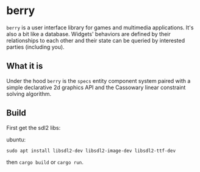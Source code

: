 # berry
`berry` is a user interface library for games and multimedia applications. It's
also a bit like a database. Widgets' behaviors are defined by their relationships
to each other and their state can be queried by interested parties (including you).

## What it is
Under the hood `berry` is the `specs` entity component system paired with a
simple declarative 2d graphics API and the Cassowary linear constraint solving
algorithm.

## Build
First get the sdl2 libs:

ubuntu:
```
sudo apt install libsdl2-dev libsdl2-image-dev libsdl2-ttf-dev
```

then `cargo build` or `cargo run`.
